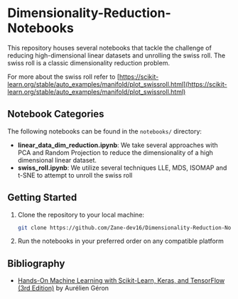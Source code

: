 # Dimensionality-Reduction-Notebooks

This repository houses several notebooks that tackle the challenge of reducing high-dimensional linear datasets and unrolling the swiss roll.
The swiss roll is a classic dimensionality reduction problem. 

For more about the swiss roll refer to [https://scikit-learn.org/stable/auto_examples/manifold/plot_swissroll.html](https://scikit-learn.org/stable/auto_examples/manifold/plot_swissroll.html)

## Notebook Categories

The following notebooks can be found in the `notebooks/` directory:

- **linear_data_dim_reduction.ipynb**: We take several approaches with PCA and Random Projection to reduce the dimensionality of a high dimensional linear dataset.
- **swiss_roll.ipynb**: We utilize several techniques LLE, MDS, ISOMAP and t-SNE to attempt to unroll the swiss roll

## Getting Started

1. Clone the repository to your local machine:

    ```bash
    git clone https://github.com/Zane-dev16/Dimensionality-Reduction-Notebooks.git
    ```
2. Run the notebooks in your preferred order on any compatible platform

## Bibliography

- [Hands-On Machine Learning with Scikit-Learn, Keras, and TensorFlow (3rd Edition)](https://www.oreilly.com/library/view/hands-on-machine-learning/9781492032632/) by Aurélien Géron
